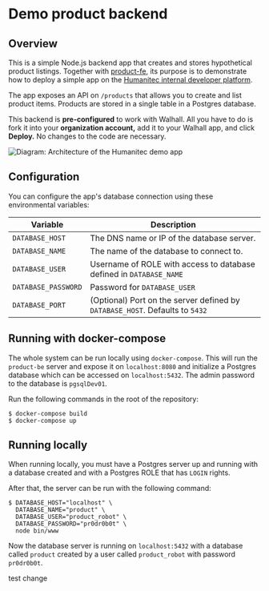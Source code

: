 # Demo product backend

## Overview

This is a simple Node.js backend app that creates and stores hypothetical product listings. Together with [product-fe](https://github.com/walhall-tutorials/product-fe), its purpose is to demonstrate how to deploy a simple app on the [Humanitec internal developer platform](https://humanitec.com).

The app exposes an API on `/products` that allows you to create and list product items. Products are stored in a single table in a Postgres database.

This backend is **pre-configured** to work with Walhall. All you have to do is fork it into your **organization account,** add it to your Walhall app, and click **Deploy.** No changes to the code are necessary.

![Diagram: Architecture of the Humanitec demo app](docs/architecture.png)

## Configuration

You can configure the app's database connection using these environmental variables:

| Variable | Description |
|--|--|
| `DATABASE_HOST` | The DNS name or IP of the database server. |
| `DATABASE_NAME` | The name of the database to connect to. |
| `DATABASE_USER` | Username of ROLE with access to database defined in `DATABASE_NAME` |
| `DATABASE_PASSWORD` | Password for `DATABASE_USER` |
| `DATABASE_PORT` | (Optional) Port on the server defined by `DATABASE_HOST`. Defaults to `5432` |

## Running with docker-compose

The whole system can be run locally using `docker-compose`. This will run the `product-be` server and expose it on `localhost:8080`
and initialize a Postgres database which can be accessed on `localhost:5432`. The admin password to the database is
`pgsqlDev01`.

Run the following commands in the root of the repository:

```
$ docker-compose build
$ docker-compose up
```

## Running locally

When running locally, you must have a Postgres server up and running with a database created and with a Postgres ROLE that has `LOGIN` rights.

After that, the server can be run with the following command:

```
$ DATABASE_HOST="localhost" \
  DATABASE_NAME="product" \
  DATABASE_USER="product_robot" \
  DATABASE_PASSWORD="pr0dr0b0t" \
  node bin/www
```

Now the database server is running on `localhost:5432` with a database called `product` created by a user called `product_robot` with password `pr0dr0b0t`.

test change
